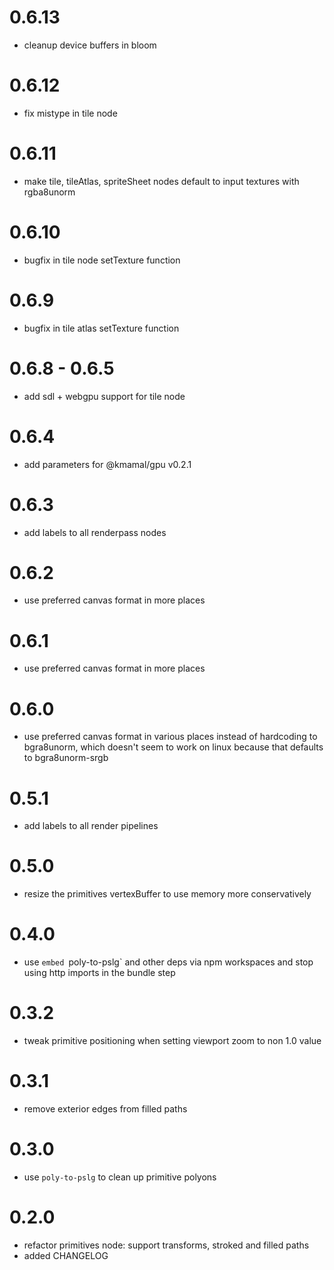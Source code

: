 # 0.6.13
* cleanup device buffers in bloom 


# 0.6.12
* fix mistype in tile node


# 0.6.11
* make tile, tileAtlas, spriteSheet nodes default to input textures with rgba8unorm


# 0.6.10
* bugfix in tile node setTexture function

# 0.6.9
* bugfix in tile atlas setTexture function


# 0.6.8 - 0.6.5
* add sdl + webgpu support for tile node


# 0.6.4
* add parameters for @kmamal/gpu v0.2.1


# 0.6.3
* add labels to all renderpass nodes


# 0.6.2
* use preferred canvas format in more places


# 0.6.1
* use preferred canvas format in more places


# 0.6.0
* use preferred canvas format in various places instead of hardcoding to bgra8unorm, which doesn't seem to work on linux
  because that defaults to bgra8unorm-srgb


# 0.5.1
* add labels to all render pipelines

# 0.5.0
* resize the primitives vertexBuffer to use memory more conservatively


# 0.4.0
* use `embed `poly-to-pslg` and other deps via npm workspaces and stop using http imports in the bundle step


# 0.3.2
* tweak primitive positioning when setting viewport zoom to non 1.0 value


# 0.3.1
* remove exterior edges from filled paths


# 0.3.0
* use `poly-to-pslg` to clean up primitive polyons


# 0.2.0
* refactor primitives node: support transforms, stroked and filled paths
* added CHANGELOG

